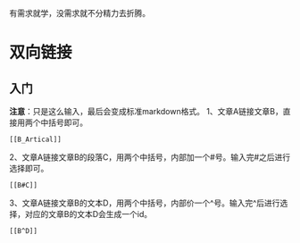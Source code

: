 有需求就学，没需求就不分精力去折腾。
# 双向链接
## 入门
**注意**：只是这么输入，最后会变成标准markdown格式。
1、文章A链接文章B，直接用两个中括号即可。
```
[[B_Artical]]
```
2、文章A链接文章B的段落C，用两个中括号，内部加一个#号。输入完#之后进行选择即可。
```
[[B#C]]
```
3、文章A链接文章B的文本D，用两个中括号，内部价一个^号。输入完^后进行选择，对应的文章B的文本D会生成一个id。
```
[[B^D]]
```